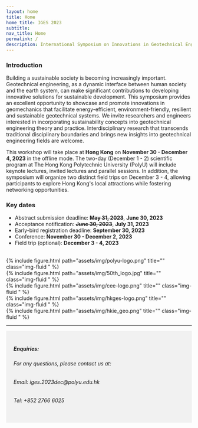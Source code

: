 ```yaml
---
layout: home
title: Home
home_title: IGES 2023
subtitle:
nav_title: Home
permalink: /
description: International Symposium on Innovations in Geotechnical Engineering towards Sustainability
---
```


<!-- <h5 style="text-align:center;"><a href="https://neurips.cc/Register2">[click here for registration]</a></h5>
<h5 style="text-align:center;"><a href="https://forms.gle/Zk9owxUBPf54DRnYA">[click here to submit your questions to our panelists]</a></h5> -->

### Introduction

Building a sustainable society is becoming increasingly important. Geotechnical engineering, as a dynamic interface between human society and the earth system, can make significant contributions to developing innovative solutions for sustainable development. This symposium provides an excellent opportunity to showcase and promote innovations in geomechanics that facilitate energy-efficient, environment-friendly, resilient and sustainable geotechnical systems. We invite researchers and engineers interested in incorporating sustainability concepts into geotechnical engineering theory and practice. Interdisciplinary research that transcends traditional disciplinary boundaries and brings new insights into geotechnical engineering fields are welcome.

This workshop will take place at **Hong Kong** on **November 30 - December 4, 2023** in the offline mode. The two-day (December 1 - 2) scientific program at The Hong Kong Polytechnic University (PolyU) will include keynote lectures, invited lectures and parallel sessions. In addition, the symposium will organize two distinct field trips on December 3 - 4, allowing participants to explore Hong Kong's local attractions while fostering networking opportunities. 



### Key dates
* Abstract submission deadline: **~~May 31, 2023~~**, **June 30, 2023**  <br>
* Acceptance notification:  **~~June 30, 2023~~**, **July 31, 2023**  <br>
* Early-bird registration deadline: **September 30, 2023** <br>
* Conference: **November 30 - December 2, 2023** <br>
* Field trip (optional): **December 3 - 4, 2023** <br>
  
<br>

<div class="row justify-content-sm-left">
    <div class="col-sm-3 align-self-center">
        {% include figure.html path="assets/img/polyu-logo.png" title="" class="img-fluid " %}
    </div>
    <div class="col-sm-3">
        {% include figure.html path="assets/img/50th_logo.jpg" title="" class="img-fluid " %}
    </div>
</div>


<div class="row justify-content-sm-left">
    <div class="col-sm-3 align-self-center">
        {% include figure.html path="assets/img/cee-logo.png" title="" class="img-fluid " %}
    </div>
    <div class="col-sm-3 align-self-center">
        {% include figure.html path="assets/img/hkges-logo.png" title="" class="img-fluid " %}
    </div>
        <div class="col-sm-3 align-self-center">
        {% include figure.html path="assets/img/hkie_geo.png" title="" class="img-fluid " %}
    </div>
</div>




----
<div style="background-color:rgba(0, 0, 0, 0.0470588);padding:40px 0; vertical-align: ; padding:20px 20px;">
<h5>Enquiries:</h5>
<h6>For any questions, please contact us at: </h6>
<h6>Email: iges.2023dec@polyu.edu.hk</h6>
<h6>Tel: +852 2766 6025</h6>
</div>



